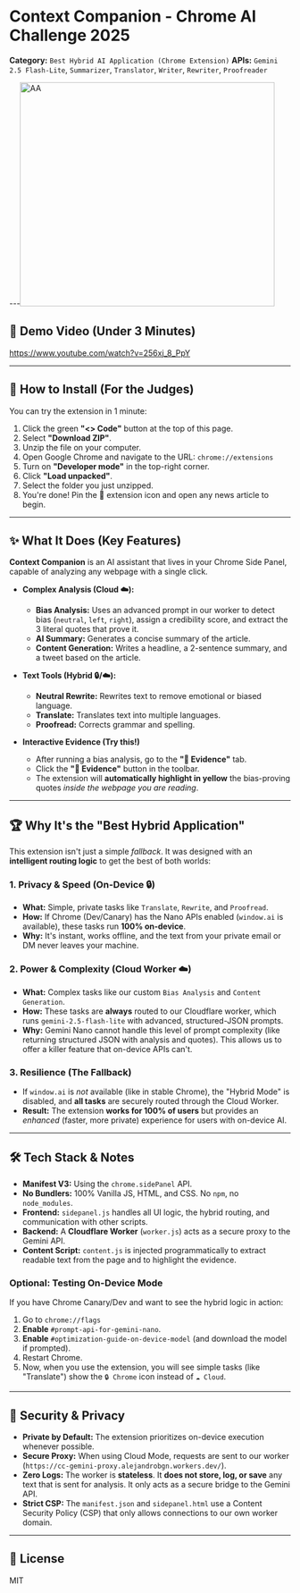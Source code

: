 # Context Companion - Chrome AI Challenge 2025

**Category:** `Best Hybrid AI Application (Chrome Extension)`
**APIs:** `Gemini 2.5 Flash-Lite`, `Summarizer`, `Translator`, `Writer`, `Rewriter`, `Proofreader`


---<img width="456" height="401" alt="AA" src="https://github.com/user-attachments/assets/eea4d150-2ad6-4877-93c1-3dfe1e42a7f4" />


## 🎥 Demo Video (Under 3 Minutes)

https://www.youtube.com/watch?v=256xj_8_PpY

---

## 🚀 How to Install (For the Judges)

You can try the extension in 1 minute:

1.  Click the green **"<> Code"** button at the top of this page.
2.  Select **"Download ZIP"**.
3.  Unzip the file on your computer.
4.  Open Google Chrome and navigate to the URL: `chrome://extensions`
5.  Turn on **"Developer mode"** in the top-right corner.
6.  Click **"Load unpacked"**.
7.  Select the folder you just unzipped.
8.  You're done! Pin the 🎯 extension icon and open any news article to begin.

---

## ✨ What It Does (Key Features)

**Context Companion** is an AI assistant that lives in your Chrome Side Panel, capable of analyzing any webpage with a single click.

* **Complex Analysis (Cloud ☁️):**
    * **Bias Analysis:** Uses an advanced prompt in our worker to detect bias (`neutral`, `left`, `right`), assign a credibility score, and extract the 3 literal quotes that prove it.
    * **AI Summary:** Generates a concise summary of the article.
    * **Content Generation:** Writes a headline, a 2-sentence summary, and a tweet based on the article.

* **Text Tools (Hybrid 🔒/☁️):**
    * **Neutral Rewrite:** Rewrites text to remove emotional or biased language.
    * **Translate:** Translates text into multiple languages.
    * **Proofread:** Corrects grammar and spelling.

* **Interactive Evidence (Try this!)**
    * After running a bias analysis, go to the **"🎯 Evidence"** tab.
    * Click the **"🎯 Evidence"** button in the toolbar.
    * The extension will **automatically highlight in yellow** the bias-proving quotes *inside the webpage you are reading*.

---

## 🏆 Why It's the "Best Hybrid Application"

This extension isn't just a simple *fallback*. It was designed with an **intelligent routing logic** to get the best of both worlds:

### 1. Privacy & Speed (On-Device 🔒)

* **What:** Simple, private tasks like `Translate`, `Rewrite`, and `Proofread`.
* **How:** If Chrome (Dev/Canary) has the Nano APIs enabled (`window.ai` is available), these tasks run **100% on-device**.
* **Why:** It's instant, works offline, and the text from your private email or DM never leaves your machine.

### 2. Power & Complexity (Cloud Worker ☁️)

* **What:** Complex tasks like our custom `Bias Analysis` and `Content Generation`.
* **How:** These tasks are **always** routed to our Cloudflare worker, which runs `gemini-2.5-flash-lite` with advanced, structured-JSON prompts.
* **Why:** Gemini Nano cannot handle this level of prompt complexity (like returning structured JSON with analysis and quotes). This allows us to offer a killer feature that on-device APIs can't.

### 3. Resilience (The Fallback)

* If `window.ai` is *not* available (like in stable Chrome), the "Hybrid Mode" is disabled, and **all tasks** are securely routed through the Cloud Worker.
* **Result:** The extension **works for 100% of users** but provides an *enhanced* (faster, more private) experience for users with on-device AI.

---

## 🛠️ Tech Stack & Notes

* **Manifest V3:** Using the `chrome.sidePanel` API.
* **No Bundlers:** 100% Vanilla JS, HTML, and CSS. No `npm`, no `node_modules`.
* **Frontend:** `sidepanel.js` handles all UI logic, the hybrid routing, and communication with other scripts.
* **Backend:** A **Cloudflare Worker** (`worker.js`) acts as a secure proxy to the Gemini API.
* **Content Script:** `content.js` is injected programmatically to extract readable text from the page and to highlight the evidence.

### Optional: Testing On-Device Mode

If you have Chrome Canary/Dev and want to see the hybrid logic in action:

1.  Go to `chrome://flags`
2.  **Enable** `#prompt-api-for-gemini-nano`.
3.  **Enable** `#optimization-guide-on-device-model` (and download the model if prompted).
4.  Restart Chrome.
5.  Now, when you use the extension, you will see simple tasks (like "Translate") show the `🔒 Chrome` icon instead of `☁️ Cloud`.

---

## 🔐 Security & Privacy

* **Private by Default:** The extension prioritizes on-device execution whenever possible.
* **Secure Proxy:** When using Cloud Mode, requests are sent to our worker (`https://cc-gemini-proxy.alejandrobgn.workers.dev/`).
* **Zero Logs:** The worker is **stateless**. It **does not store, log, or save** any text that is sent for analysis. It only acts as a secure bridge to the Gemini API.
* **Strict CSP:** The `manifest.json` and `sidepanel.html` use a Content Security Policy (CSP) that only allows connections to our own worker domain.

---

## 📄 License

MIT
